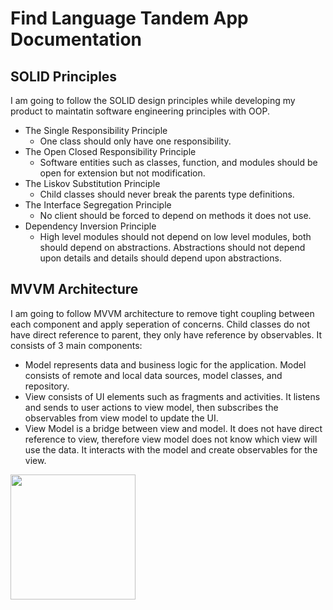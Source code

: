 # Find Language Tandem App Documentation

 ## SOLID Principles

 I am going to follow the SOLID design principles while developing my product to maintatin software engineering principles with OOP.

 * The Single Responsibility Principle
    * One class should only have one responsibility.
 * The Open Closed Responsibility Principle
    * Software entities such as classes, function, and modules should be open for extension but not modification.
 * The Liskov Substitution Principle 
    * Child classes should never break the parents type definitions.
 * The Interface Segregation Principle
    * No client should be forced to depend on methods it does not use.
 * Dependency Inversion Principle
    * High level modules should not depend on low level modules, both should depend on abstractions. Abstractions should not depend upon details and details should depend upon abstractions.

 ## MVVM Architecture

I am going to follow MVVM architecture to remove tight coupling between each component and apply seperation of concerns. Child classes do not have direct reference to parent, they only have reference by observables. It consists of 3 main components:

 * Model represents data and business logic for the application. Model consists of remote and local data sources, model classes, and repository.
 * View consists of UI elements such as fragments and activities. It listens and sends to user actions to view model, then subscribes the observables from view model to update the UI.
 * View Model is a bridge between view and model. It does not have direct reference to view, therefore view model does not know which view will use the data. It interacts with the model and create observables for the view.

<p float="left">
  <img src="https://github.com/yilmazvolkan/find-language-tandem-app/blob/documentation/docs/architecture.png" height="200">
</p>